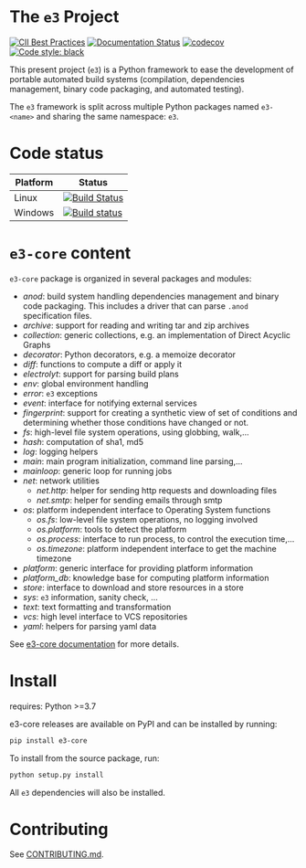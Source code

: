 The `e3` Project 
================

[![CII Best Practices](https://bestpractices.coreinfrastructure.org/projects/979/badge)](https://bestpractices.coreinfrastructure.org/projects/979)
[![Documentation Status](https://readthedocs.org/projects/e3-core/badge/?version=latest)](http://e3-core.readthedocs.io/en/latest/?badge=latest)
[![codecov](https://codecov.io/gh/AdaCore/e3-core/branch/master/graph/badge.svg)](https://codecov.io/gh/AdaCore/e3-core)
[![Code style: black](https://img.shields.io/badge/code%20style-black-000000.svg)](https://github.com/psf/black)

This present project (`e3`) is a Python framework to ease the development
of portable automated build systems (compilation, dependencies management,
binary code packaging, and automated testing).

The `e3` framework is split across multiple Python packages named `e3-<name>`
and sharing the same namespace: `e3`.

Code status
===========

Platform | Status
---------|-------
Linux    | [![Build Status](https://travis-ci.org/AdaCore/e3-core.svg?branch=master)](https://travis-ci.org/AdaCore/e3-core)
Windows  | [![Build status](https://ci.appveyor.com/api/projects/status/c8lgr7t0pmg1q89f/branch/master?svg=true)](https://ci.appveyor.com/project/github-integration-adacore/e3-core/branch/master)


`e3-core` content
=================

`e3-core` package is organized in several packages and modules:

- *anod*: build system handling dependencies management and binary code
  packaging. This includes a driver that can parse `.anod` specification
  files.
- *archive*: support for reading and writing tar and zip archives
- *collection*: generic collections, e.g. an implementation of Direct Acyclic
  Graphs
- *decorator*: Python decorators, e.g. a memoize decorator
- *diff*: functions to compute a diff or apply it
- *electrolyt*: support for parsing build plans
- *env*: global environment handling
- *error*: `e3` exceptions
- *event*: interface for notifying external services
- *fingerprint*: support for creating a synthetic view of set of
  conditions and determining whether those conditions have changed
  or not.
- *fs*: high-level file system operations, using globbing, walk,...
- *hash*: computation of sha1, md5
- *log*: logging helpers
- *main*: main program initialization, command line parsing,...
- *mainloop*: generic loop for running jobs
- *net*: network utilities
  - *net.http*: helper for sending http requests and downloading files
  - *net.smtp*: helper for sending emails through smtp
- *os*: platform independent interface to Operating System functions
  - *os.fs*: low-level file system operations, no logging involved
  - *os.platform*: tools to detect the platform
  - *os.process*: interface to run process, to control the execution time,...
  - *os.timezone*: platform independent interface to get the machine timezone
- *platform*: generic interface for providing platform information
- *platform_db*: knowledge base for computing platform information
- *store*: interface to download and store resources in a store
- *sys*: `e3` information, sanity check, ...
- *text*: text formatting and transformation
- *vcs*: high level interface to VCS repositories
- *yaml*: helpers for parsing yaml data

See [e3-core documentation](http://e3-core.readthedocs.io/en/latest/) for
more details.


Install
=======

requires: Python >=3.7

e3-core releases are available on PyPI and can be installed by running:

```bash
pip install e3-core
```

To install from the source package, run:

```bash
python setup.py install
```

All `e3` dependencies will also be installed.

Contributing
============

See [CONTRIBUTING.md](CONTRIBUTING.md).
